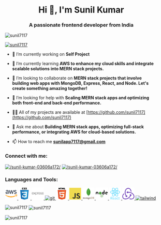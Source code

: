 <h1 align="center">Hi 👋, I'm Sunil Kumar</h1>
<h3 align="center">A passionate frontend developer from India</h3>

<p align="left"> <img src="https://komarev.com/ghpvc/?username=sunil7117&label=Profile%20views&color=0e75b6&style=flat" alt="sunil7117" /> </p>

<p align="left"> <a href="https://github.com/ryo-ma/github-profile-trophy"><img src="https://github-profile-trophy.vercel.app/?username=sunil7117" alt="sunil7117" /></a> </p>

- 🔭 I’m currently working on **Self Project**

- 🌱 I’m currently learning **AWS to enhance my cloud skills and integrate scalable solutions into MERN stack projects.**

- 👯 I’m looking to collaborate on **MERN stack projects that involve building web apps with MongoDB, Express, React, and Node. Let's create something amazing together!**

- 🤝 I’m looking for help with **Scaling MERN stack apps and optimizing both front-end and back-end performance.**

- 👨‍💻 All of my projects are available at [https://github.com/sunil7117](https://github.com/sunil7117)

- 💬 Ask me about **Building MERN stack apps, optimizing full-stack performance, or integrating AWS for cloud-based solutions.**

- 📫 How to reach me **sunilapp7117@gmail.com**

<h3 align="left">Connect with me:</h3>
<p align="left">
<a href="https://linkedin.com/in//sunil-kumar-03606a172/" target="blank"><img align="center" src="https://raw.githubusercontent.com/rahuldkjain/github-profile-readme-generator/master/src/images/icons/Social/linked-in-alt.svg"  alt="/sunil-kumar-03606a172/" height="30" width="40" /></a>
<a href="https://github.com/sunil7117" target="blank"><img align="center" src="https://cdn.pixabay.com/photo/2022/01/30/13/33/github-6980894_960_720.png"  alt="/sunil-kumar-03606a172/" height="30" width="40" /></a>
</p>

<h3 align="left">Languages and Tools:</h3>
<p align="left"> <a href="https://aws.amazon.com" target="_blank" rel="noreferrer"> <img src="https://raw.githubusercontent.com/devicons/devicon/master/icons/amazonwebservices/amazonwebservices-original-wordmark.svg" alt="aws" width="40" height="40"/> </a> <a href="https://www.w3schools.com/css/" target="_blank" rel="noreferrer"> <img src="https://raw.githubusercontent.com/devicons/devicon/master/icons/css3/css3-original-wordmark.svg" alt="css3" width="40" height="40"/> </a> <a href="https://expressjs.com" target="_blank" rel="noreferrer"> <img src="https://raw.githubusercontent.com/devicons/devicon/master/icons/express/express-original-wordmark.svg" alt="express" width="40" height="40"/> </a> <a href="https://git-scm.com/" target="_blank" rel="noreferrer"> <img src="https://www.vectorlogo.zone/logos/git-scm/git-scm-icon.svg" alt="git" width="40" height="40"/> </a> <a href="https://www.w3.org/html/" target="_blank" rel="noreferrer"> <img src="https://raw.githubusercontent.com/devicons/devicon/master/icons/html5/html5-original-wordmark.svg" alt="html5" width="40" height="40"/> </a> <a href="https://developer.mozilla.org/en-US/docs/Web/JavaScript" target="_blank" rel="noreferrer"> <img src="https://raw.githubusercontent.com/devicons/devicon/master/icons/javascript/javascript-original.svg" alt="javascript" width="40" height="40"/> </a> <a href="https://www.mongodb.com/" target="_blank" rel="noreferrer"> <img src="https://raw.githubusercontent.com/devicons/devicon/master/icons/mongodb/mongodb-original-wordmark.svg" alt="mongodb" width="40" height="40"/> </a> <a href="https://nodejs.org" target="_blank" rel="noreferrer"> <img src="https://raw.githubusercontent.com/devicons/devicon/master/icons/nodejs/nodejs-original-wordmark.svg" alt="nodejs" width="40" height="40"/> </a> <a href="https://reactjs.org/" target="_blank" rel="noreferrer"> <img src="https://raw.githubusercontent.com/devicons/devicon/master/icons/react/react-original-wordmark.svg" alt="react" width="40" height="40"/> </a> <a href="https://redux.js.org" target="_blank" rel="noreferrer"> <img src="https://raw.githubusercontent.com/devicons/devicon/master/icons/redux/redux-original.svg" alt="redux" width="40" height="40"/> </a> <a href="https://tailwindcss.com/" target="_blank" rel="noreferrer"> <img src="https://www.vectorlogo.zone/logos/tailwindcss/tailwindcss-icon.svg" alt="tailwind" width="40" height="40"/> </a> </p>

<p><img align="left" src="https://github-readme-stats.vercel.app/api/top-langs?username=sunil7117&show_icons=true&locale=en&layout=compact" alt="sunil7117" /></p>

<p>&nbsp;<img align="center" src="https://github-readme-stats.vercel.app/api?username=sunil7117&show_icons=true&locale=en" alt="sunil7117" /></p>

<p><img align="center" src="https://github-readme-streak-stats.herokuapp.com/?user=sunil7117&" alt="sunil7117" /></p>
